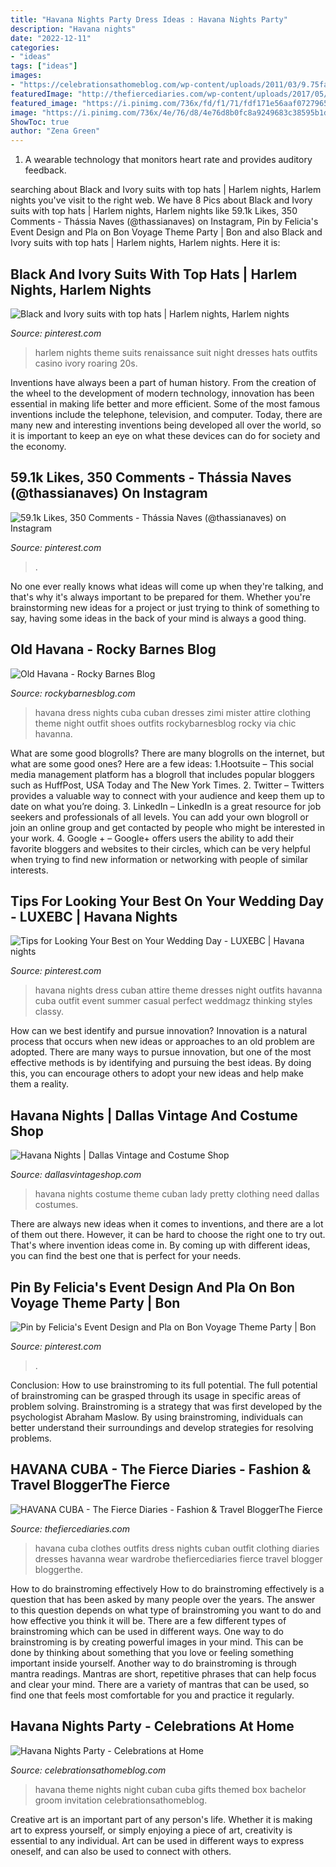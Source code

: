 ```yaml
---
title: "Havana Nights Party Dress Ideas : Havana Nights Party"
description: "Havana nights"
date: "2022-12-11"
categories:
- "ideas"
tags: ["ideas"]
images:
- "https://celebrationsathomeblog.com/wp-content/uploads/2011/03/9.75favor-2.jpg"
featuredImage: "http://thefiercediaries.com/wp-content/uploads/2017/05/Edit-108.jpg"
featured_image: "https://i.pinimg.com/736x/fd/f1/71/fdf171e56aaf0727965d121f96cef494.jpg"
image: "https://i.pinimg.com/736x/4e/76/d8/4e76d8b0fc8a9249683c38595b1dbb67--renaissance-wedding-harlem-renaissance.jpg"
ShowToc: true
author: "Zena Green"
---
```



1. A wearable technology that monitors heart rate and provides auditory feedback.

	

		
searching about Black and Ivory suits with top hats | Harlem nights, Harlem nights you've visit to the right web. We have 8 Pics about Black and Ivory suits with top hats | Harlem nights, Harlem nights like 59.1k Likes, 350 Comments - Thássia Naves (@thassianaves) on Instagram, Pin by Felicia&#039;s Event Design and Pla on Bon Voyage Theme Party | Bon and also Black and Ivory suits with top hats | Harlem nights, Harlem nights. Here it is:
		
    
## Black And Ivory Suits With Top Hats | Harlem Nights, Harlem Nights

<img loading=lazy src="https://i.pinimg.com/736x/4e/76/d8/4e76d8b0fc8a9249683c38595b1dbb67--renaissance-wedding-harlem-renaissance.jpg" onerror="this.onerror=null;this.src='https://tse4.mm.bing.net/th?id=OIP.bHElF2icUFczSUntMD1VCAHaJ3&amp;pid=15.1';" alt="Black and Ivory suits with top hats | Harlem nights, Harlem nights">

_Source: pinterest.com_

>harlem nights theme suits renaissance suit night dresses hats outfits casino ivory roaring 20s. 

	

Inventions have always been a part of human history. From the creation of the wheel to the development of modern technology, innovation has been essential in making life better and more efficient. Some of the most famous inventions include the telephone, television, and computer. Today, there are many new and interesting inventions being developed all over the world, so it is important to keep an eye on what these devices can do for society and the economy.

    
## 59.1k Likes, 350 Comments - Thássia Naves (@thassianaves) On Instagram

<img loading=lazy src="https://i.pinimg.com/736x/fd/f1/71/fdf171e56aaf0727965d121f96cef494.jpg" onerror="this.onerror=null;this.src='https://tse1.mm.bing.net/th?id=OIP.SjmOcVB6xCGQC2cFNO5DCQHaJQ&amp;pid=15.1';" alt="59.1k Likes, 350 Comments - Thássia Naves (@thassianaves) on Instagram">

_Source: pinterest.com_

>. 

	

No one ever really knows what ideas will come up when they're talking, and that's why it's always important to be prepared for them. Whether you're brainstorming new ideas for a project or just trying to think of something to say, having some ideas in the back of your mind is always a good thing.

    
## Old Havana - Rocky Barnes Blog

<img loading=lazy src="http://rockybarnesblog.com/wp-content/uploads/2015/11/onken_150902_Rocky_CUBA_1524.jpg" onerror="this.onerror=null;this.src='https://tse4.mm.bing.net/th?id=OIP.FkEW4dkO0dqIwKssHKjBogHaJl&amp;pid=15.1';" alt="Old Havana - Rocky Barnes Blog">

_Source: rockybarnesblog.com_

>havana dress nights cuba cuban dresses zimi mister attire clothing theme night outfit shoes outfits rockybarnesblog rocky via chic havanna. 

	

What are some good blogrolls?
There are many blogrolls on the internet, but what are some good ones? Here are a few ideas: 1.Hootsuite – This social media management platform has a blogroll that includes popular bloggers such as HuffPost, USA Today and The New York Times. 
2. Twitter – Twitters provides a valuable way to connect with your audience and keep them up to date on what you’re doing. 
3. LinkedIn – LinkedIn is a great resource for job seekers and professionals of all levels. You can add your own blogroll or join an online group and get contacted by people who might be interested in your work. 
4. Google + – Google+ offers users the ability to add their favorite bloggers and websites to their circles, which can be very helpful when trying to find new information or networking with people of similar interests.

    
## Tips For Looking Your Best On Your Wedding Day - LUXEBC | Havana Nights

<img loading=lazy src="https://i.pinimg.com/736x/d4/f2/a0/d4f2a0615f578aebd3b563c7d297df1c.jpg" onerror="this.onerror=null;this.src='https://tse3.mm.bing.net/th?id=OIP.toCy1TSVvArAv1Sgo5smMwHaLH&amp;pid=15.1';" alt="Tips for Looking Your Best on Your Wedding Day - LUXEBC | Havana nights">

_Source: pinterest.com_

>havana nights dress cuban attire theme dresses night outfits havanna cuba outfit event summer casual perfect weddmagz thinking styles classy. 

	

How can we best identify and pursue innovation?
Innovation is a natural process that occurs when new ideas or approaches to an old problem are adopted. There are many ways to pursue innovation, but one of the most effective methods is by identifying and pursuing the best ideas. By doing this, you can encourage others to adopt your new ideas and help make them a reality.

    
## Havana Nights | Dallas Vintage And Costume Shop

<img loading=lazy src="http://dallasvintageshop.com/wp-content/uploads/2017/07/Photo-Apr-12-3-06-20-PM-3.jpg" onerror="this.onerror=null;this.src='https://tse3.mm.bing.net/th?id=OIP.f7Qjk11bAsTue-6qfVRlrwAAAA&amp;pid=15.1';" alt="Havana Nights | Dallas Vintage and Costume Shop">

_Source: dallasvintageshop.com_

>havana nights costume theme cuban lady pretty clothing need dallas costumes. 

	

There are always new ideas when it comes to inventions, and there are a lot of them out there. However, it can be hard to choose the right one to try out. That's where invention ideas come in. By coming up with different ideas, you can find the best one that is perfect for your needs.

    
## Pin By Felicia&#039;s Event Design And Pla On Bon Voyage Theme Party | Bon

<img loading=lazy src="https://i.pinimg.com/originals/eb/b6/3a/ebb63ac9876fa0b9b3f9743951580827.jpg" onerror="this.onerror=null;this.src='https://tse1.mm.bing.net/th?id=OIP.f06aqs96NVXusTq-KWQf0wHaFj&amp;pid=15.1';" alt="Pin by Felicia&#039;s Event Design and Pla on Bon Voyage Theme Party | Bon">

_Source: pinterest.com_

>. 

	

Conclusion: How to use brainstroming to its full potential.
The full potential of brainstroming can be grasped through its usage in specific areas of problem solving. Brainstroming is a strategy that was first developed by the psychologist Abraham Maslow. By using brainstroming, individuals can better understand their surroundings and develop strategies for resolving problems.

    
## HAVANA CUBA - The Fierce Diaries - Fashion &amp; Travel BloggerThe Fierce

<img loading=lazy src="http://thefiercediaries.com/wp-content/uploads/2017/05/Edit-108.jpg" onerror="this.onerror=null;this.src='https://tse1.mm.bing.net/th?id=OIP.eVVPo_2vK6odswsdKB4wiQHaJ4&amp;pid=15.1';" alt="HAVANA CUBA - The Fierce Diaries - Fashion &amp; Travel BloggerThe Fierce">

_Source: thefiercediaries.com_

>havana cuba clothes outfits dress nights cuban outfit clothing diaries dresses havanna wear wardrobe thefiercediaries fierce travel blogger bloggerthe. 

	

How to do brainstroming effectively
How to do brainstroming effectively is a question that has been asked by many people over the years. The answer to this question depends on what type of brainstroming you want to do and how effective you think it will be. There are a few different types of brainstroming which can be used in different ways. 
One way to do brainstroming is by creating powerful images in your mind. This can be done by thinking about something that you love or feeling something important inside yourself. Another way to do brainstroming is through mantra readings. Mantras are short, repetitive phrases that can help focus and clear your mind. There are a variety of mantras that can be used, so find one that feels most comfortable for you and practice it regularly.

    
## Havana Nights Party - Celebrations At Home

<img loading=lazy src="https://celebrationsathomeblog.com/wp-content/uploads/2011/03/9.75favor-2.jpg" onerror="this.onerror=null;this.src='https://tse3.mm.bing.net/th?id=OIP.SqF031EPrWEM0Io-4105TwHaGh&amp;pid=15.1';" alt="Havana Nights Party - Celebrations at Home">

_Source: celebrationsathomeblog.com_

>havana theme nights night cuban cuba gifts themed box bachelor groom invitation celebrationsathomeblog. 

	

Creative art is an important part of any person's life. Whether it is making art to express yourself, or simply enjoying a piece of art, creativity is essential to any individual. Art can be used in different ways to express oneself, and can also be used to connect with others.

